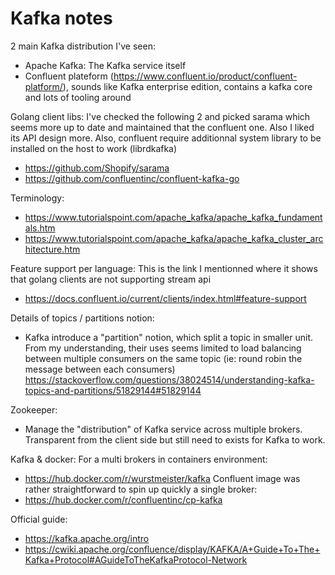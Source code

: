 
# Kafka notes

2 main Kafka distribution I've seen:
 - Apache Kafka: The Kafka service itself
 - Confluent plateform (https://www.confluent.io/product/confluent-platform/), sounds like Kafka enterprise edition, contains a kafka core and lots of tooling around

Golang client libs:
I've checked the following 2 and picked sarama which seems more up to date and maintained that the confluent one. Also I liked its API design more.
Also, confluent require additionnal system library to be installed on the host to work (librdkafka)
 - https://github.com/Shopify/sarama
 - https://github.com/confluentinc/confluent-kafka-go

Terminology:
 - https://www.tutorialspoint.com/apache_kafka/apache_kafka_fundamentals.htm
 - https://www.tutorialspoint.com/apache_kafka/apache_kafka_cluster_architecture.htm

Feature support per language:
This is the link I mentionned where it shows that golang clients are not supporting stream api
 - https://docs.confluent.io/current/clients/index.html#feature-support

Details of topics / partitions notion:
 - Kafka introduce a "partition" notion, which split a topic in smaller unit. From my understanding, their uses seems limited to load balancing between multiple consumers on the same topic (ie: round robin the message between each consumers) https://stackoverflow.com/questions/38024514/understanding-kafka-topics-and-partitions/51829144#51829144

Zookeeper:
 - Manage the "distribution" of Kafka service across multiple brokers. Transparent from the client side but still need to exists for Kafka to work.

Kafka & docker:
For a multi brokers in containers environment:
- https://hub.docker.com/r/wurstmeister/kafka
Confluent image was rather straightforward to spin up quickly a single broker:
- https://hub.docker.com/r/confluentinc/cp-kafka

Official guide:
 - https://kafka.apache.org/intro
 - https://cwiki.apache.org/confluence/display/KAFKA/A+Guide+To+The+Kafka+Protocol#AGuideToTheKafkaProtocol-Network
